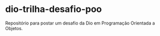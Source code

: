 # dio-trilha-desafio-poo
Repositório para postar um desafio da Dio em Programação Orientada a Objetos.
